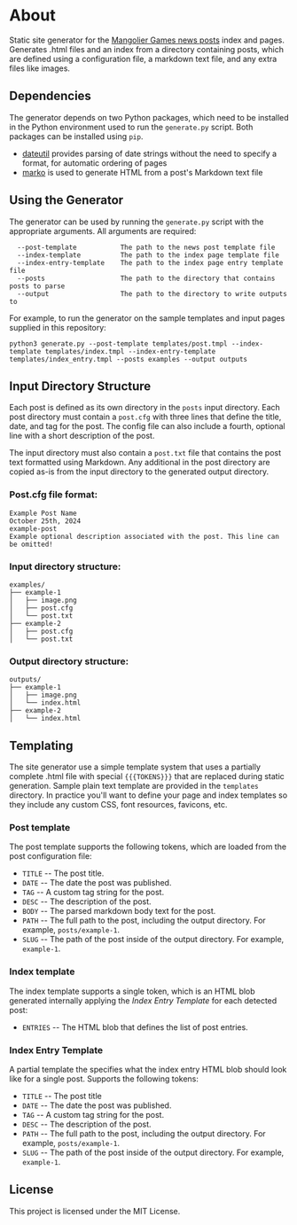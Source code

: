 # About
Static site generator for the [Mangolier Games news posts](https://www.mangoliergames.com/news) index and pages. Generates .html files and an index from a directory containing posts, which are defined using a configuration file, a markdown text file, and any extra files like images.

## Dependencies

The generator depends on two Python packages, which need to be installed in the Python environment used to run the `generate.py` script. Both packages can be installed using `pip`.

* [dateutil](https://github.com/dateutil/dateutil) provides parsing of date strings without the need to specify a format, for automatic ordering of pages
* [marko](https://github.com/frostming/marko) is used to generate HTML from a post's Markdown text file

## Using the Generator
The generator can be used by running the `generate.py` script with the appropriate arguments. All arguments are required:

```
  --post-template           The path to the news post template file
  --index-template          The path to the index page template file
  --index-entry-template    The path to the index page entry template file
  --posts                   The path to the directory that contains posts to parse
  --output                  The path to the directory to write outputs to
```

For example, to run the generator on the sample templates and input pages supplied in this repository:

```
python3 generate.py --post-template templates/post.tmpl --index-template templates/index.tmpl --index-entry-template templates/index_entry.tmpl --posts examples --output outputs
```

## Input Directory Structure
Each post is defined as its own directory in the `posts` input directory. Each post directory must contain a `post.cfg` with three lines that define the title, date, and tag for the post. The config file can also include a fourth, optional line with a short description of the post. 

The input directory must also contain a `post.txt` file that contains the post text formatted using Markdown. Any additional in the post directory are copied as-is from the input directory to the generated output directory.

### Post.cfg file format:
```
Example Post Name
October 25th, 2024
example-post
Example optional description associated with the post. This line can be omitted!
```

### Input directory structure:
```
examples/
├── example-1
│   ├── image.png
│   ├── post.cfg
│   └── post.txt
├── example-2
│   ├── post.cfg
│   └── post.txt
```

### Output directory structure:
```
outputs/
├── example-1
│   ├── image.png
│   └── index.html
├── example-2
│   └── index.html

```

## Templating
The site generator use a simple template system that uses a partially complete .html file with special `{{{TOKENS}}}` that are replaced during static generation. Sample plain text template are provided in the `templates` directory. In practice you'll want to define your page and index templates so they include any custom CSS, font resources, favicons, etc.

### Post template
The post template supports the following tokens, which are loaded from the post configuration file:
* `TITLE` -- The post title.
* `DATE` -- The date the post was published.
* `TAG` -- A custom tag string for the post.
* `DESC` -- The description of the post.
* `BODY` -- The parsed markdown body text for the post.
* `PATH` -- The full path to the post, including the output directory. For example, `posts/example-1`.
* `SLUG` -- The path of the post inside of the output directory. For example, `example-1`.

### Index template
The index template supports a single token, which is an HTML blob generated internally applying the *Index Entry Template* for each detected post:
* `ENTRIES` -- The HTML blob that defines the list of post entries.

### Index Entry Template
A partial template the specifies what the index entry HTML blob should look like for a single post. Supports the following tokens:
* `TITLE` -- The post title
* `DATE` -- The date the post was published.
* `TAG` -- A custom tag string for the post.
* `DESC` -- The description of the post.
* `PATH` -- The full path to the post, including the output directory. For example, `posts/example-1`.
* `SLUG` -- The path of the post inside of the output directory. For example, `example-1`.

## License

This project is licensed under the MIT License.
